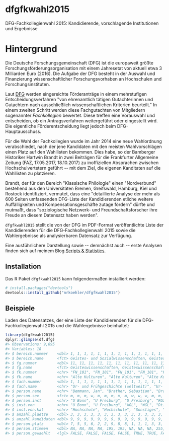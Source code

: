 
<!-- README.md is generated from README.Rmd. Please edit that file -->
dfgfkwahl2015
=============

DFG-Fachkollegienwahl 2015: Kandidierende, vorschlagende Institutionen und Ergebnisse

Hintergrund
===========

Die Deutsche Forschungsgemeinschaft (DFG) ist die europaweit größte Forschungsförderungsorganisation mit einem Jahresetat von aktuell etwa 3 Milliarden Euro (2016). Die Aufgabe der DFG besteht in der Auswahl und Finanzierung wissenschaftlicher Forschungsvorhaben an Hochschulen und Forschungsinstituten.

Laut [DFG](http://www.dfg.de/dfg_profil/aufgaben/index.html) werden eingereichte Förderanträge in einem mehrstufigen Entscheidungsverfahren "von ehrenamtlich tätigen Gutachterinnen und Gutachtern nach ausschließlich wissenschaftlichen Kriterien beurteilt." In einem zweiten Schritt werden diese Fachgutachten von Mitgliedern sogenannter *Fachkollegien* bewertet. Diese treffen eine Vorauswahl und entscheiden, ob ein Antragsverfahren weitergeführt oder eingestellt wird. Die eigentliche Förderentscheidung liegt jedoch beim DFG-Hauptausschuss.

Für die Wahl der Fachkollegien wurde im Jahr 2014 eine neue Wahlordnung verabschiedet, nach der jene Kandidaten mit den meisten Wahlvorschlägen einen Platz auf den Wahllisten bekommen. Dies habe, so der Bamberger Historiker Hartwin Brandt in zwei Beiträgen für die Frankfurter Allgemeine Zeitung (FAZ, 17.05.2017, 18.10.2017) zu inoffiziellen Absprachen zwischen Hochschulvertetern geführt -- mit dem Ziel, die eigenen Kanditaten auf die Wahllisten zu platzieren.

Brandt, der für den Bereich "Klassische Philologie" einen "Nordverbund" bestehend aus den Universitäten Bremen, Greifswald, Hamburg, Kiel und Rostock identifiziert, vermutet, dass eine "detaillierte Analyse der mehr als 600 Seiten umfassenden DFG-Liste der Kandidierenden etliche weitere Auffälligkeiten und Kompensationsgeschäfte zutage fördern" dürfte und mutmaßt, dass "soziologische Netzwerk- und Freundschaftsforscher ihre Freude an diesem Datensatz haben werden".

`dfgfkwahl2015` stellt die von der DFG im PDF-Format veröffentlichte Liste der Kandidierenden für die DFG-Fachkollegienwahl 2015 sowie die Wahlergebnisse als analysierbaren Datensatz zur Verfügung.

Eine ausführlichere Darstellung sowie -- demnächst auch -- erste Analysen finden sich auf meinem Blog [Scripts & Statistics](https://scriptsandstatistics.wordpress.com/2018/01/31/analyse-der-dfg-fachkollegienwahl-2015-teil-i/).

Installation
------------

Das R Paket `dfgfkwahl2015` kann folgendermaßen installiert werden:

``` r
# install.packages("devtools")
devtools::install_github("nrkoehler/dfgfkwahl2015")
```

Beispiele
---------

Laden des Datensatzes, der eine Liste der Kandidierenden für die DFG-Fachkollegienwahl 2015 und die Wahlergebnisse beinhaltet:

``` r
library(dfgfkwahl2015)
dplyr::glimpse(df.dfg)
#> Observations: 9,695
#> Variables: 18
#> $ bereich.nummer    <dbl> 1, 1, 1, 1, 1, 1, 1, 1, 1, 1, 1, 1, 1, 1, 1,...
#> $ bereich.name      <fct> Geistes- und Sozialwissenschaften, Geistes- ...
#> $ fg.nummer         <dbl> 11, 11, 11, 11, 11, 11, 11, 11, 11, 11, 11, ...
#> $ fg.name           <fct> Geisteswissenschaften, Geisteswissenschaften...
#> $ fk.nummer         <chr> "FN_101", "FN_101", "FN_101", "FN_101", "FN_...
#> $ fk.name           <chr> "Alte Kulturen", "Alte Kulturen", "Alte Kult...
#> $ fach.nummer       <dbl> 1, 1, 1, 1, 1, 1, 1, 1, 1, 1, 1, 1, 1, 1, 1,...
#> $ fach.name         <chr> "Ur- und Frühgeschichte (weltweit)", "Ur- un...
#> $ person.name       <chr> "Bemmann, Jan", "Brather, Sebastian", "Brath...
#> $ person.sex        <fct> m, m, m, w, m, m, m, m, m, w, w, w, m, m, m,...
#> $ person.inst       <chr> "U Bonn", "U Freiburg", "U Freiburg", "RGZM"...
#> $ inst.von          <chr> "U Bonn", "U Freiburg", "WGL", "WGL", "Dt. V...
#> $ inst.von.kat      <chr> "Hochschule", "Hochschule", "Sonstiges", "So...
#> $ anzahl.plaetze    <dbl> 3, 3, 3, 3, 3, 3, 3, 3, 3, 3, 3, 3, 3, 3, 3,...
#> $ anzahl.kandidaten <dbl> 9, 9, 9, 9, 9, 9, 9, 9, 9, 9, 9, 9, 9, 9, 9,...
#> $ person.platz      <dbl> 7, 5, 5, 6, 2, 2, 9, 8, 8, 1, 1, 1, 3, 3, 4,...
#> $ person.stimmen    <dbl> NA, NA, NA, NA, 195, 195, NA, NA, NA, 255, 2...
#> $ person.gewaehlt   <lgl> FALSE, FALSE, FALSE, FALSE, TRUE, TRUE, FALS...
```
